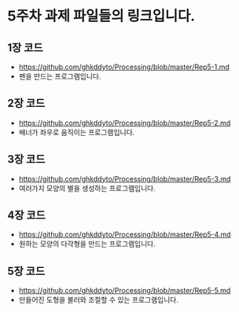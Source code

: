 # 5주차 과제 파일들의 링크입니다.

## 1장 코드
* https://github.com/ghkddyto/Processing/blob/master/Rep5-1.md
* 펜을 만드는 프로그램입니다.

## 2장 코드
* https://github.com/ghkddyto/Processing/blob/master/Rep5-2.md
* 배너가 좌우로 움직이는 프로그램입니다.

## 3장 코드
* https://github.com/ghkddyto/Processing/blob/master/Rep5-3.md
* 여러가지 모양의 별을 생성하는 프로그램입니다.

## 4장 코드
* https://github.com/ghkddyto/Processing/blob/master/Rep5-4.md
* 원하는 모양의 다각형을 만드는 프로그램입니다.


## 5장 코드
* https://github.com/ghkddyto/Processing/blob/master/Rep5-5.md
* 만들어진 도형을 불러와 조절할 수 있는 프로그램입니다.
